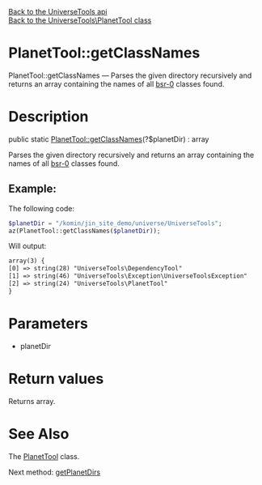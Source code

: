 [Back to the UniverseTools api](https://github.com/lingtalfi/UniverseTools/blob/master/doc/api/UniverseTools.md)<br>
[Back to the UniverseTools\PlanetTool class](https://github.com/lingtalfi/UniverseTools/blob/master/doc/api/UniverseTools/PlanetTool.md)


PlanetTool::getClassNames
================



PlanetTool::getClassNames — Parses the given directory recursively and returns an array containing the names of all [bsr-0](https://github.com/lingtalfi/BumbleBee/blob/master/Autoload/convention.bsr0.eng.md) classes found.




Description
================


public static [PlanetTool::getClassNames](https://github.com/lingtalfi/UniverseTools/blob/master/doc/api/UniverseTools/PlanetTool/getClassNames.md)(?$planetDir) : array




Parses the given directory recursively and returns an array containing the names of all [bsr-0](https://github.com/lingtalfi/BumbleBee/blob/master/Autoload/convention.bsr0.eng.md) classes found.

Example:
-----------

The following code:

```php
$planetDir = "/komin/jin_site_demo/universe/UniverseTools";
az(PlanetTool::getClassNames($planetDir));
```


Will output:

```html
array(3) {
[0] => string(28) "UniverseTools\DependencyTool"
[1] => string(46) "UniverseTools\Exception\UniverseToolsException"
[2] => string(24) "UniverseTools\PlanetTool"
}

```




Parameters
================


- planetDir

    


Return values
================

Returns array.







See Also
================

The [PlanetTool](https://github.com/lingtalfi/UniverseTools/blob/master/doc/api/UniverseTools/PlanetTool.md) class.

Next method: [getPlanetDirs](https://github.com/lingtalfi/UniverseTools/blob/master/doc/api/UniverseTools/PlanetTool/getPlanetDirs.md)<br>

